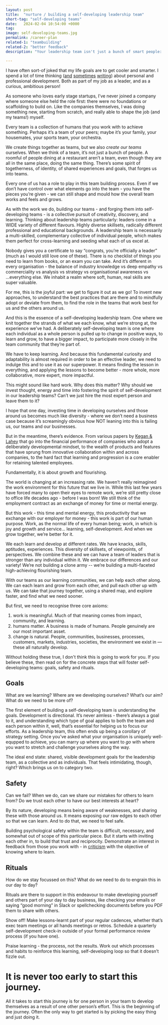 ```yaml
---
layout: post
title:  "nurture / building a self-developing leadership team"
short-tag: "self-developing teams"
date:   2024-02-04 10:54:00 +0000
tag: 
image: self-developing-teams.jpg
permalink: /career-plan
related-1: "teambuilding"
related-2: "better feedback"
description: "Your leadership team isn't just a bunch of smart people: it's a team."

---
```


I have often sort-of joked that my life goals are to get cooler and smarter. I spend a lot of time thinking ([and](https://lowercaseopinions.com/better-feedback) [sometimes](https://lowercaseopinions.com/connective-learning) [writing](https://lowercaseopinions.com/criticism)) about personal and professional development. Both as part of my job as a leader, and as a curious, ambitious person!

As someone who loves early stage startups, I’ve never joined a company where someone else held the role first: there were no foundations or scaffolding to build on. Like the companies themselves, I was doing something new, starting from scratch, and really able to shape the job (and my teams!) myself.

Every team is a collection of humans that you work with to achieve something. Perhaps it’s a team of your peers; maybe it’s your family, your housemates, your sports team, your orchestra.

We create things together as teams, but we also *create our teams* ourselves. When we think of a team, it’s not just a bunch of people. A roomful of people dining at a restaurant aren’t a team, even though they are all in the same place, doing the same thing. There’s some spirit of togetherness, of identity, of shared experiences and goals, that forges us into teams.

Every one of us has a role to play in this team building process. Even if we don’t have control over what elements go into the team - you have the pieces you’re given - we can still shape and mould how the overall team works and feels and grows.

As with the work we do, building our teams - and forging them into self-developing teams - is a collective pursuit of creativity, discovery, and learning. Thinking about leadership teams particularly: leaders come in a WIDE variety of different flavours. Highly diverse skillsets, radically different professional and educational backgrounds. A leadership team is necessarily a multi-skilled, complementary collective of individual people, which makes them perfect for cross-learning and seeding what each of us excel at.

Nobody gives you a certificate to say “congrats, you’re officially a leader” (much as I would still love one of these). There is no checklist of things you need to learn from books, or an exam you can take. And it’s different in every organisation - the balance of industry knowledge vs deep empathy vs commerciality vs analysis vs strategy vs organisational awareness vs ...everything else. We inhabit a realm where soft, human, real skills are super valuable. 

For me, this is the joyful part: we get to figure it out as we go! To invent new approaches, to understand the best practices that are there and to mindfully adopt or deviate from them, to find the role in the teams that work best for us and the others around us.

And this is the essence of a self-developing leadership team. One where we knit together the strands of what we each know, what we’re strong at, the experience we’ve had. A deliberately self-developing team is one where each individual as a whole person is pulled up to change in positive ways, to learn and grow, to have a bigger impact, to participate more closely in the team community that they’re part of.

We have to keep learning. And because this fundamental curiosity and adaptability is almost required in order to be an effective leader, we need to indulge this and to use it as our superpower. It means finding the lesson in everything, and applying the lessons to become better - more whole, more collaborative, more expert, more impactful.

This might sound like hard work. Why does this matter? Why should we invest thought, energy and time into fostering the spirit of self-development in our leadership teams? Can’t we just hire the most expert person and leave them to it?

I hope that one day, investing time in developing ourselves and those around us becomes much like diversity - where we don’t need a business case because it’s screamingly obvious how NOT leaning into this is failing us, our teams and our businesses.

But in the meantime, there’s evidence. From various papers by [Kegan & Lahey](https://heartofimpact.com/s/the-deliberately-developmental-organization.pdf) that go into the financial performance of companies who adopt a deliberately developmental mindset, to the wealth of products and features that have sprung from innovative collaboration within and across companies, to the hard fact that learning and progression is a core enabler for retaining talented employees. 

Fundamentally, it is about growth and flourishing.

The world is changing at an increasing rate. We haven’t really reimagined the work environment for this future that we live in. While this last few years have forced many to open their eyes to remote work, we’re still pretty close to office life decades ago - before I was born! We still think of the employment contract as an exchange of money for time or mental energy.

But this work - this time and mental energy, this productivity that we exchange with our employer for money - this work is part of our human purpose. Work, as the normal life of every human being; work, in which is joy and growth and service… learning, self-development. And when we grow together, we’re better for it.

We each learn and develop at different rates. We have knacks, skills, aptitudes, experiences. This diversity of skillsets, of viewpoints, of perspectives. We combine these and we can have a team of leaders that is stronger than any individual within it. We embrace our differences and our variety! We’re not building a clone army -- we’re building a multi-faceted high-achieving flourishing team.

With our teams as our learning communities, we can help each other along. We can each learn and grow from each other, and pull each other up with us. We can take that journey together, using a shared map, and explore faster, and find what we need sooner. 

But first, we need to recognise three core axioms:

1. work is meaningful. Much of that meaning comes from impact, community, and learning.
2. humans matter. A business is made of humans. People genuinely are our most important asset.
3. change is natural. People, communities, businesses, processes, customers, markets, industries, societies, the environment we exist in — these all naturally develop.

Without holding these true, I don't think this is going to work for you. If you believe these, then read on for the concrete steps that will foster self-developing teams: goals, safety and rituals.

## Goals

What are we learning? Where are we developing ourselves? What’s our aim? What do we need to be more of?

The first element of building a self-developing team is understanding the goals. Development is directional. It’s never aimless - there’s always a goal to it, and understanding which type of goal applies to both the team and each person within it, well, that’s essential for helping us to focus our efforts. As a leadership team, this often ends up being a corollary of strategy setting. Once you’ve asked what your organisation is uniquely well-equpped to achieve, you can marry up where you want to *go* with where you want to stretch and challenge yourselves along the way.

The ideal end state: shared, visible development goals for the leadership team, as a collective and as individuals. That feels intimidating, though, right? Which brings us on to category two.

## Safety

Can we fail? When we do, can we share our mistakes for others to learn from? Do we trust each other to have our best interests at heart?

By its nature, developing means being aware of weaknesses, and sharing these with those around us. It means exposing our raw edges to each other so that we can learn. And to do that, we need to feel safe. 

Building psychological safety within the team is difficult, necessary, and somewhat out of scope of this particular piece. But it starts with inviting each other in, to build that trust and reciprocity. Demonstrate an interest in feedback from those you work with - in [criticism](https://lowercaseopinions.com/criticism) with the objective of knowing where to learn.

## Rituals

How do we stay focussed on this? What do we need to do to engrain this in our day to day?

Rituals are there to support in this endeavour to make developing yourself and others part of your day to day business, like checking your emails or saying “good morning” in Slack or spellchecking documents before you PDF them to share with others.

Show off! Make lessons-learnt part of your regular cadences, whether that’s exec team meetings or all hands meetings or retros. Schedule a quarterly self-development check-in outside of your formal performance review process (if you have one).

Praise learning - the process, not the results. Work out which processes and habits to reinforce this learning, self-developing loop so that it doesn’t fizzle out.

# It is never too early to start this journey.

All it takes to start this journey is for one person in your team to develop themselves as a result of one other person’s effort. This is the beginning of the journey. Often the only way to get started is by picking the easy thing and just doing it.